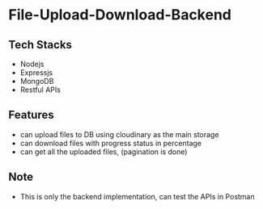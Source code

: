 # File-Upload-Download-Backend

## Tech Stacks

- Nodejs
- Expressjs
- MongoDB
- Restful APIs

## Features

- can upload files to DB using cloudinary as the main storage
- can download files with progress status in percentage
- can get all the uploaded files, (pagination is done)

## Note

- This is only the backend implementation, can test the APIs in Postman
